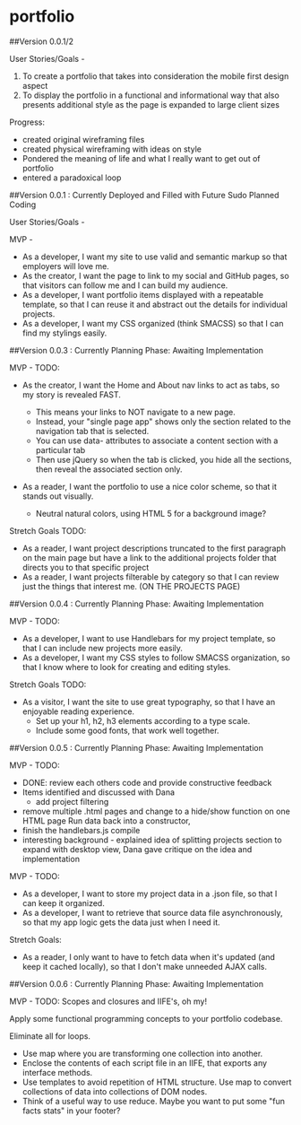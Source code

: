# portfolio

##Version 0.0.1/2

User Stories/Goals -
1) To create a portfolio that takes into consideration the mobile first design aspect
2) To display the portfolio in a functional and informational way that also presents additional style as the page is expanded to large client sizes

Progress:
 - created original wireframing files
 - created physical wireframing with ideas on style
 - Pondered the meaning of life and what I really want to get out of portfolio
 - entered a paradoxical loop


##Version 0.0.1 :  Currently Deployed and Filled with Future Sudo Planned Coding

User Stories/Goals -


MVP -

- As a developer, I want my site to use valid and semantic markup so that employers will love me.
- As the creator, I want the page to link to my social and GitHub pages, so that visitors can follow me and I can build my audience.
- As a developer, I want portfolio items displayed with a repeatable template, so that I can reuse it and abstract out the details for individual projects.
- As a developer, I want my CSS organized (think SMACSS) so that I can find my stylings easily.


##Version 0.0.3 : Currently Planning Phase: Awaiting Implementation


MVP - TODO:
- As the creator, I want the Home and About nav links to act as tabs, so my story is revealed FAST.
    - This means your links to NOT navigate to a new page.
    - Instead, your "single page app" shows only the section related to the navigation tab that is selected.
    - You can use data- attributes to associate a content section with a particular tab
    - Then use jQuery so when the tab is clicked, you hide all the sections, then reveal the associated section only.

- As a reader, I want the portfolio to use a nice color scheme, so that it stands out visually.
  - Neutral natural colors, using HTML 5 for a background image?

Stretch Goals TODO:
- As a reader, I want project descriptions truncated to the first paragraph on the main page but have a link to the additional projects folder that directs you to that specific project
- As a reader, I want projects filterable by category so that I can review just the things that interest me. (ON THE PROJECTS PAGE)

##Version 0.0.4 : Currently Planning Phase: Awaiting Implementation

MVP - TODO:
- As a developer, I want to use Handlebars for my project template, so that I can include new projects more easily.
- As a developer, I want my CSS styles to follow SMACSS organization, so that I know where to look for creating and editing styles.

Stretch Goals TODO:
- As a visitor, I want the site to use great typography, so that I have an enjoyable reading experience.
  - Set up your h1, h2, h3 elements according to a type scale.
  - Include some good fonts, that work well together.

##Version 0.0.5 : Currently Planning Phase: Awaiting Implementation

MVP - TODO:
- DONE: review each others code and provide constructive feedback
- Items identified and discussed with Dana
  - add project filtering
- remove multiple .html pages and change to a hide/show function on one HTML page
Run data back into a constructor,
- finish the handlebars.js compile
- interesting background - explained idea of splitting projects section to expand with desktop view, Dana gave critique on the idea and implementation


MVP - TODO:
- As a developer, I want to store my project data in a .json file, so that I can keep it organized.
- As a developer, I want to retrieve that source data file asynchronously, so that my app logic gets the data just when I need it.

Stretch Goals:
- As a reader, I only want to have to fetch data when it's updated (and keep it cached locally), so that I don't make unneeded AJAX calls.



##Version 0.0.6 : Currently Planning Phase: Awaiting Implementation

MVP - TODO:
Scopes and closures and IIFE's, oh my!

Apply some functional programming concepts to your portfolio codebase.

Eliminate all for loops.
- Use map where you are transforming one collection into another.
- Enclose the contents of each script file in an IIFE, that exports any interface methods.
- Use templates to avoid repetition of HTML structure. Use map to convert collections of data into collections of DOM nodes.
- Think of a useful way to use reduce. Maybe you want to put some "fun facts stats" in your footer?
